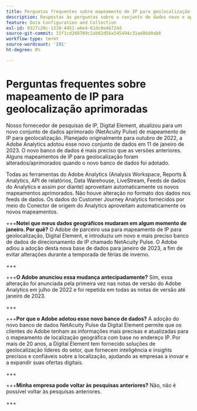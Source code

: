 ```yaml
---
title: Perguntas frequentes sobre mapeamento de IP para geolocalização aprimoradas
description: Respostas às perguntas sobre o conjunto de dados novo e aprimorado (NetAcuity Pulse) para mapeamento de IP para geolocalização.
feature: Data Configuration and Collection
exl-id: 9327c20c-1310-4451-a6e4-61dc0e46724d
source-git-commit: 15f1cd260709c2ab82d56a545494c31ad86d0ab0
workflow-type: tm+mt
source-wordcount: '291'
ht-degree: 0%

---
```


# Perguntas frequentes sobre mapeamento de IP para geolocalização aprimoradas

Nosso fornecedor de pesquisas de IP, Digital Element, atualizou para um novo conjunto de dados aprimorado (NetAcuity Pulse) de mapeamento de IP para geolocalização. Planejado originalmente para outubro de 2022, a Adobe Analytics adotou esse novo conjunto de dados em 11 de janeiro de 2023. O novo banco de dados é mais preciso que as versões anteriores. Alguns mapeamentos de IP para geolocalização foram alterados/aprimorados quando o novo banco de dados foi adotado.

Todas as ferramentas do Adobe Analytics (Analysis Workspace, Reports &amp; Analytics, API de relatórios, Data Warehouse, LiveStream, Feeds de dados do Analytics e assim por diante) aproveitam automaticamente os novos mapeamentos aprimorados. Não houve alteração no formato dos dados nos feeds de dados. Os dados do Customer Journey Analytics fornecidos por meio do Conector de origem do Analytics aproveitam automaticamente os novos mapeamentos.

+++**Notei que meus dados geográficos mudaram em algum momento de janeiro.  Por quê?**
O Adobe de parceiro usa para mapeamento de IP para geolocalização, Digital Element, e introduziu um novo e mais preciso banco de dados de direcionamento de IP chamado NetAcuity Pulse. O Adobe adiou a adoção desta nova base de dados para janeiro de 2023, a fim de evitar alterações durante a temporada de férias de inverno.

+++

+++**O Adobe anunciou essa mudança antecipadamente?**
Sim, essa alteração foi anunciada pela primeira vez nas notas de versão do Adobe Analytics em julho de 2022 e foi repetida em todas as notas de versão até janeiro de 2023.

+++

+++**Por que o Adobe adotou esse novo banco de dados?**
A adoção do novo banco de dados NetAcuity Pulse da Digital Element permite que os clientes do Adobe tenham as informações mais precisas e atualizadas para o mapeamento de localização geográfica com base no endereço IP. Por mais de 20 anos, a Digital Element tem fornecido soluções de geolocalização líderes do setor, que fornecem inteligência e insights precisos e confiáveis sobre a localização, ajudando as empresas a inovar e a expandir suas ofertas digitais.

+++

+++**Minha empresa pode voltar às pesquisas anteriores?**
Não, não é possível voltar às pesquisas anteriores.

+++
